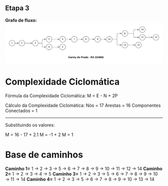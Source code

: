 ##  Etapa 3

**Grafo de fluxo:**
![Etapa 3/GrafodeFluxo.png](https://github.com/karinyprado/TestesCaixaBranca/blob/6d91725e6ee4e26489e6bd82a897a72ca5bd3717/Etapa%203/GrafodeFluxo.png)

# Complexidade Ciclomática

Fórmula da Complexidade Ciclomática: M = E - N + 2P

Cálculo da Complexidade Ciclomática:
Nós = 17
Arestas = 16
Componentes Conectados = 1

--- 

Substituindo os valores:

M = 16 - 17 + 2.1
M = -1 + 2
M = 1

# Base de caminhos

**Caminho 1=** 1 → 2 → 3 → 5 → 6 → 7 → 8 → 9 → 10 → 11 → 12 → 14
**Caminho 2=** 1 → 2 → 3 → 4 → 5
**Caminho 3=** 1 → 2 → 3 → 5 → 6 → 7 → 8 → 9 → 10 → 11 → 14
**Caminho 4=** 1 → 2 → 3 → 5 → 6 → 7 → 8 → 9 → 10 → 13 → 14